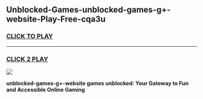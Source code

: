 
## Unblocked-Games-unblocked-games-g+-website-Play-Free-cqa3u
<h3>
<a href="https://premium76.site?title=unblocked-games-g+-website&ref=15A">CLICK TO PLAY</a></h3>
<hr>

<h3>
<a href="https://premium76.site?title=unblocked-games-g+-website&ref=15A">CLICK 2 PLAY</a>
  
</h3>

<a href="https://premium76.site?title=unblocked-games-g+-website&ref=15A"><img src="https://clearcache.store/games.png"></a>


**unblocked-games-g+-website games unblocked: Your Gateway to Fun and Accessible Online Gaming**
